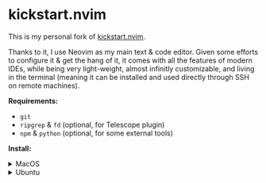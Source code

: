 # kickstart.nvim

This is my personal fork of [kickstart.nvim](https://github.com/nvim-lua/kickstart.nvim).

Thanks to it, I use Neovim as my main text & code editor. Given some efforts to configure it & get
the hang of it, it comes with all the features of modern IDEs, while being very light-weight, almost
infinitly customizable, and living in the terminal (meaning it can be installed and used directly
through SSH on remote machines).

**Requirements:**

- `git`
- `ripgrep` & `fd` (optional, for Telescope plugin)
- `npm` & `python` (optional, for some external tools)

**Install:**

<details>
<summary>MacOS</summary>

```shell
# to install the latest stable version:
brew install neovim
# or, to install the nightly version (less stable, I try to avoid using it):
# brew install --HEAD neovim

git clone --depth=1 https://github.com/clementjumel/kickstart.nvim ~/.config/nvim
# optionally, to install plugins & external tools from the command line:
nvim "+Lazy install" +qall
```

</details>
<details>
<summary>Ubuntu</summary>

```shell
apt install software-properties-common
add-apt-repository ppa:neovim-ppa/unstable
apt update
apt install neovim
git clone --depth=1 https://github.com/clementjumel/kickstart.nvim ~/.config/nvim
# optionally, to install plugins & external tools from the command line:
nvim "+Lazy install" +qall
```

</details>
